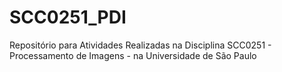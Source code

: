 # SCC0251_PDI
Repositório para Atividades Realizadas na Disciplina SCC0251 - Processamento de Imagens - na Universidade de São Paulo 
